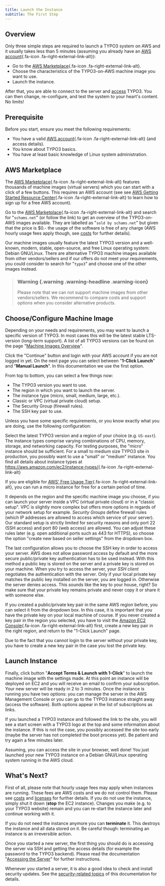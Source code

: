 ```yaml
---
title: Launch the Instance
subtitle: The First Step
---
```


## Overview

Only three simple steps are required to launch a TYPO3 system on AWS and it usually takes less than 5 minutes (assuming you already have an [AWS account](https://portal.aws.amazon.com/billing/signup){.fa-icon .fa-right-external-link-alt}):

* Go to the [AWS Marketplace](https://aws.amazon.com/marketplace/seller-profile?id=3c5e5f3c-d60e-4405-a9ca-aae8abfa3e2b){.fa-icon .fa-right-external-link-alt}.
* Choose the characteristics of the TYPO3-on-AWS machine image you want to use.
* Launch the instance.

After that, you are able to connect to the server and [access](access.md) TYPO3. You can then change, re-configure, and test the system to your heart's content. No limits!

## Prerequisite

Before you start, ensure you meet the following requirements:

* You have a valid [AWS account](https://portal.aws.amazon.com/billing/signup){.fa-icon .fa-right-external-link-alt} (and access details).
* You know about TYPO3 basics.
* You have at least basic knowledge of Linux system administration.

## AWS Marketplace

The [AWS Marketplace](https://aws.amazon.com/marketplace/seller-profile?id=3c5e5f3c-d60e-4405-a9ca-aae8abfa3e2b){.fa-icon .fa-right-external-link-alt} features thousands of machine images (virtual servers) which you can start with a click of a few buttons. This requires an AWS account (see see [AWS Getting Started Resource Center](https://aws.amazon.com/getting-started/){.fa-icon .fa-right-external-link-alt} to learn how to sign up for a free AWS account).

Go to the [AWS Marketplace](https://aws.amazon.com/marketplace/seller-profile?id=3c5e5f3c-d60e-4405-a9ca-aae8abfa3e2b){.fa-icon .fa-right-external-link-alt} and search for "`schams.net`" (or follow the link) to get an overview of the TYPO3-on-AWS images available. They are labelled as "`sold by schams.net`" but given that the price is $0.- the usage of the software is free of any charge (AWS hourly usage fees apply though, see [costs](introduction.md#costs) for further details).

Our machine images usually feature the latest TYPO3 version and a well-known, modern, stable, open-source, and free Linux operating system: Debian GNU/Linux. There are alternative TYPO3 machine images available from other vendors/sellers and if our offers do not meet your requirements, you could consider to search for "`typo3`" and choose one of the other images instead.

> ### Warning {.warning .warning-headline .warning-icon}
>
> Please note that we can not support machine images from other vendors/sellers. We recommend to compare costs and support options when you consider alternative products.

## Choose/Configure Machine Image

Depending on your needs and requirements, you may want to launch a specific version of TYPO3. In most cases this will be the latest stable LTS-version (long-term support). A list of all TYPO3 versions can be found on the page "[Machine Images Overview](../machine-images/index.md)".

Click the "Continue" button and login with your AWS account if you are not logged in yet. On the next page you can select between "**1-Click Launch**" and "**Manual Launch**". In this documentation we use the first option.

From top to bottom, you can select a few things now:

* The TYPO3 version you want to use.
* The region in which you want to launch the server.
* The instance type (micro, small, medium, large, etc.).
* Classic or VPC (virtual private cloud) setup.
* The Security Group (firewall rules).
* The SSH key pair to use.

Unless you have some specific requirements, or you know exactly what you are doing, use the following configuration:

Select the latest TYPO3 version and a region of your choice (e.g. `US-east`). The instance types comprise varying combinations of CPU, memory, storage, and networking capacity. For testing purposes, the "micro" instance should be sufficient. For a small to medium size TYPO3 site in production, you possibly want to use a "small" or "medium" instance. You find all details about instance types at <https://aws.amazon.com/ec2/instance-types/>{.fa-icon .fa-right-external-link-alt}

If you are eligible for [AWS' Free Usage Tier](https://aws.amazon.com/free/){.fa-icon .fa-right-external-link-alt}, you can run a micro instance for free for a certain period of time.

It depends on the region and the specific machine image you choose, if you can launch your server inside a VPC (virtual private cloud) or in a "classic setup". VPC is slightly more complex but offers more options in regards of your network setup for example. *Security Groups* define firewall rules (which IP addresses are allowed to access which service of your server). Our standard setup is strictly limited for security reasons and only port 22 (SSH access) and port 80 (web access) are allowed. You can adjust these rules later (e.g. open additional ports such as 443 for HTTPS), so choose the option "create new based on seller settings" from the dropdown box.

The last configuration allows you to choose the SSH key in order to access your server. AWS does not allow password access by default and the more secure public/private key authentication has to be used instead. With this method a public key is stored on the server and a private key is stored on your machine. When you try to access the server, your *SSH client* negotiates the authentication with the server. Only if your local private key matches the public key installed on the server, you are logged in. Otherwise the server denies access. This sounds like the key to your house, right? So make sure that your private key remains private and never copy it or share it with someone else.

If you created a public/private key pair in the same AWS region before, you can select it from the dropdown box. In this case, it is important that you have the private key on your local machine of course. If you never created a key pair in the region you selected, you have to visit the [Amazon EC2 Console](https://console.aws.amazon.com/ec2/#s=KeyPairs){.fa-icon .fa-right-external-link-alt} first, create a new key pair in the right region, and return to the "1-Click Launch" page.

Due to the fact that you cannot login to the server without your private key, you have to create a new key pair in the case you lost the private key.

## Launch Instance

Finally, click button "**Accept Terms & Launch with 1-Click**" to launch the machine image with the settings made. At this point an instance will be deployed on EC2 and you will receive an email to confirm your subscription. Your new server will be ready in 2 to 3 minutes. Once the instance is running you have two options: you can manage the server in the AWS Management Console or you can go to the TYPO3 instance straight away (access the software). Both options appear in the list of subscriptions as links.

If you launched a TYPO3 instance and followed the link to the site, you will see a start screen with a TYPO3 logo at the top and some information about the instance. If this is not the case, you possibly accessed the site too early (maybe the server has not completed the boot process yet). Be patient and try again a few minutes later.

Assuming, you can access the site in your browser, well done! You just launched your new TYPO3 instance on a Debian GNU/Linux operating system running in the AWS cloud.

## What's Next?

First of all, please note that hourly usage fees may apply when instances are running. These fees are AWS costs and we do not control them. Please see [costs](introduction.md#costs) and [licenses](introduction.md#licenses) for further details. If you do not use the instance, simply shut it down (**stop** the EC2 instance). Changes you make (e.g. to your TYPO3 website) remain and you can re-start the instance later and continue working with it.

If you do not need the instance anymore you can **terminate** it. This destroys the instance and all data stored on it. Be careful though: terminating an instance is an irreversible action.

Once you started a new server, the first thing you should do is accessing the server via SSH and getting the access details (for example the password to the TYPO3 backend). Please read the documentation "[Accessing the Server](access.md)" for further instructions.

Whenever you started a server, it is also a good idea to check and install security updates. See the [security-related topics](../security/index.md) of this documentation for details.
